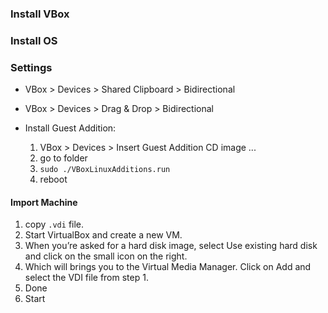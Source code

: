 ### Install VBox

### Install OS

### Settings

* VBox > Devices > Shared Clipboard > Bidirectional
* VBox > Devices > Drag & Drop > Bidirectional
* Install Guest Addition:
  
  1. VBox > Devices > Insert Guest Addition CD image ...
  2. go to folder
  3. `sudo ./VBoxLinuxAdditions.run`
  4. reboot


#### Import Machine
1. copy `.vdi` file.
2. Start VirtualBox and create a new VM.
3. When you’re asked for a hard disk image, select Use existing hard disk and click on the small icon on the right.
4. Which will brings you to the Virtual Media Manager. Click on Add and select the VDI file from step 1.
5. Done
6. Start
